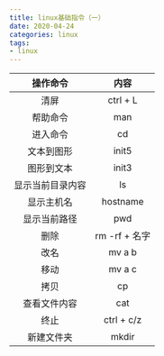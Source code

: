 ```yaml
---
title: linux基础指令（一）
date: 2020-04-24
categories: linux
tags: 
- linux
---
```

|操作命令|内容|
|:--:|:--:|
| 清屏 | ctrl + L|
|帮助命令|man|
|进入命令|cd|
|文本到图形|init5|
|图形到文本|init3|
|显示当前目录内容|ls|
|显示主机名|hostname|
|显示当前路径|pwd|
|删除|rm -rf + 名字|
|改名|mv a b|
|移动|mv a c|
|拷贝|cp |
|查看文件内容|cat|
|终止|ctrl + c/z|
|新建文件夹|mkdir|
